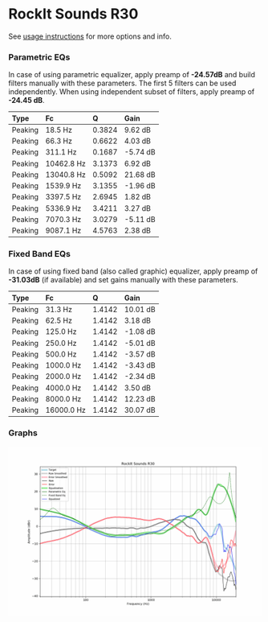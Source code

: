 # RockIt Sounds R30
See [usage instructions](https://github.com/jaakkopasanen/AutoEq#usage) for more options and info.

### Parametric EQs
In case of using parametric equalizer, apply preamp of **-24.57dB** and build filters manually
with these parameters. The first 5 filters can be used independently.
When using independent subset of filters, apply preamp of **-24.45 dB**.

| Type    | Fc         |      Q | Gain     |
|:--------|:-----------|:-------|:---------|
| Peaking | 18.5 Hz    | 0.3824 | 9.62 dB  |
| Peaking | 66.3 Hz    | 0.6622 | 4.03 dB  |
| Peaking | 311.1 Hz   | 0.1687 | -5.74 dB |
| Peaking | 10462.8 Hz | 3.1373 | 6.92 dB  |
| Peaking | 13040.8 Hz | 0.5092 | 21.68 dB |
| Peaking | 1539.9 Hz  | 3.1355 | -1.96 dB |
| Peaking | 3397.5 Hz  | 2.6945 | 1.82 dB  |
| Peaking | 5336.9 Hz  | 3.4211 | 3.27 dB  |
| Peaking | 7070.3 Hz  | 3.0279 | -5.11 dB |
| Peaking | 9087.1 Hz  | 4.5763 | 2.38 dB  |

### Fixed Band EQs
In case of using fixed band (also called graphic) equalizer, apply preamp of **-31.03dB**
(if available) and set gains manually with these parameters.

| Type    | Fc         |      Q | Gain     |
|:--------|:-----------|:-------|:---------|
| Peaking | 31.3 Hz    | 1.4142 | 10.01 dB |
| Peaking | 62.5 Hz    | 1.4142 | 3.18 dB  |
| Peaking | 125.0 Hz   | 1.4142 | -1.08 dB |
| Peaking | 250.0 Hz   | 1.4142 | -5.01 dB |
| Peaking | 500.0 Hz   | 1.4142 | -3.57 dB |
| Peaking | 1000.0 Hz  | 1.4142 | -3.43 dB |
| Peaking | 2000.0 Hz  | 1.4142 | -2.34 dB |
| Peaking | 4000.0 Hz  | 1.4142 | 3.50 dB  |
| Peaking | 8000.0 Hz  | 1.4142 | 12.23 dB |
| Peaking | 16000.0 Hz | 1.4142 | 30.07 dB |

### Graphs
![](./RockIt%20Sounds%20R30.png)